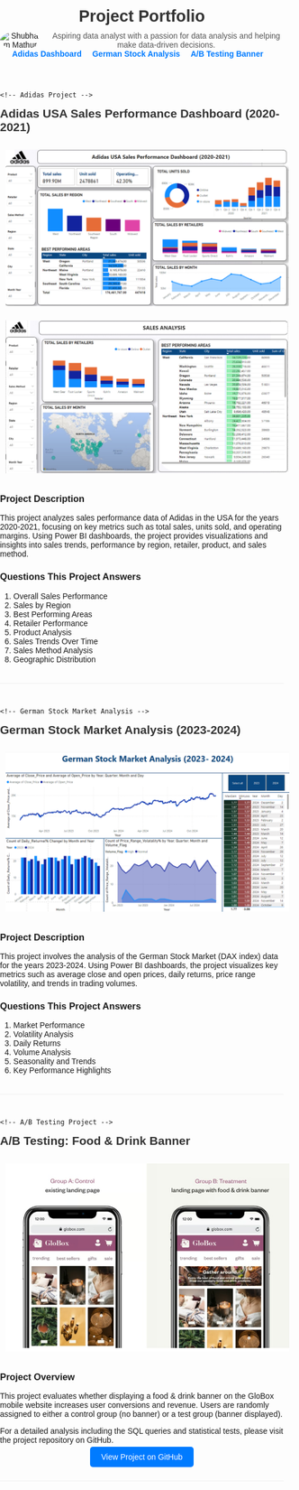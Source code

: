 <!DOCTYPE html>
<html lang="en">
<head>
  <meta charset="UTF-8" />
  <meta name="viewport" content="width=device-width, initial-scale=1.0"/>
  <title>Project Portfolio</title>
  <style>
    /* Global Styles */
    body {
      font-family: Arial, sans-serif;
      margin: 0;
      padding: 0;
    }

    /* Header */
   header {
      position: static; /* Ensures the header isn't fixed or sticky */
      background: #f8f8f8;
      padding: 20px;
      border-bottom: 1px solid #ccc;
    }
    header h1 {
      margin: 0;
      font-size: 1.8rem;
      color: #333;
    }
    .intro {
      display: flex;
      align-items: center;
      margin-top: 10px;
    }
    .intro img {
      width: 100px;
      border-radius: 50%;
      margin-right: 15px;
    }
    .intro p {
      margin: 0;
      color: #555;
    }

    /* Navigation */
   nav {
      margin-top: 15px;
    }
    nav a {
      text-decoration: none;
      color: #007bff;
      font-weight: bold;
      margin-right: 15px;
    }
    nav a:hover {
      text-decoration: underline;
    }

    /* Main Content */
   main {
      margin: 20px;
    }
    article {
      margin-bottom: 40px;
      border-bottom: 1px solid #eee;
      padding-bottom: 20px;
    }
    article h2 {
      color: #333;
      margin-top: 0;
    }

   .image-container {
      text-align: center;
      margin: 20px 0;
    }
    .image-container img {
      max-width: 100%;
      height: auto;
      margin: 10px;
    }

    /* Footer */
   footer {
      text-align: center;
      border-top: 1px solid #ccc;
      padding: 15px 0;
      margin: 0 5%;
      color: #555;
    }
  </style>
</head>
<body>

  <!-- Header Section -->
  <header>
    <h1>Project Portfolio</h1>
    <div class="intro">
      <!-- Replace this image source with your actual photo path -->
      <img src="images/shubham.jpg" alt="Shubham Mathur" />
      <p>Aspiring data analyst with a passion for data analysis and helping make data-driven decisions.</p>
    </div>
    <nav>
      <a href="#adidas">Adidas Dashboard</a>
      <a href="#stock">German Stock Analysis</a>
      <a href="#abtesting">A/B Testing Banner</a>
    </nav>
  </header>

  <!-- Main Content -->
  <main>

    <!-- Adidas Project -->
   <article id="adidas">
      <h2>Adidas USA Sales Performance Dashboard (2020-2021)</h2>
      <div class="image-container">
        <!-- Replace with your actual image paths -->
        <img src="images/adidas_dashboard.png" alt="Adidas Dashboard Image 1">
        <img src="images/adidas2.png" alt="Adidas Dashboard Image 2">
      </div>
      <h3>Project Description</h3>
      <p>
        This project analyzes sales performance data of Adidas in the USA for the years 2020-2021, focusing on key metrics such as total sales, units sold, and operating margins. Using Power BI dashboards, the project provides visualizations and insights into sales trends, performance by region, retailer, product, and sales method.
      </p>
      <h3>Questions This Project Answers</h3>
      <ol>
        <li>Overall Sales Performance</li>
        <li>Sales by Region</li>
        <li>Best Performing Areas</li>
        <li>Retailer Performance</li>
        <li>Product Analysis</li>
        <li>Sales Trends Over Time</li>
        <li>Sales Method Analysis</li>
        <li>Geographic Distribution</li>
      </ol>
    </article>

    <!-- German Stock Market Analysis -->
   <article id="stock">
      <h2>German Stock Market Analysis (2023-2024)</h2>
      <div class="image-container">
        <!-- Replace with your actual image path -->
        <img src="images/Stock.png" alt="German Stock Market Dashboard">
      </div>
      <h3>Project Description</h3>
      <p>
        This project involves the analysis of the German Stock Market (DAX index) data for the years 2023-2024. Using Power BI dashboards, the project visualizes key metrics such as average close and open prices, daily returns, price range volatility, and trends in trading volumes.
      </p>
      <h3>Questions This Project Answers</h3>
      <ol>
        <li>Market Performance</li>
        <li>Volatility Analysis</li>
        <li>Daily Returns</li>
        <li>Volume Analysis</li>
        <li>Seasonality and Trends</li>
        <li>Key Performance Highlights</li>
      </ol>
    </article>

    <!-- A/B Testing Project -->
   <article id="abtesting">
      <h2>A/B Testing: Food &amp; Drink Banner</h2>
      <div class="image-container">
        <!-- Replace with your actual image path -->
        <img src="images/abtesting.jpg" alt="A/B Testing Overview">
      </div>
      <h3>Project Overview</h3>
      <p>
        This project evaluates whether displaying a food &amp; drink banner on the GloBox mobile website increases user conversions and revenue. Users are randomly assigned to either a control group (no banner) or a test group (banner displayed).
      </p>
      <p>
        For a detailed analysis including the SQL queries and statistical tests, please visit the project repository on GitHub.
      </p>
      <p style="text-align: center;">
        <a href="https://github.com/shubhammathur196/Projects/tree/e013037e40afa6c708db20d35be29b1eb6d06037/AB%20Testing"
           target="_blank"
           style="padding: 10px 20px; background: #007bff; color: #fff; text-decoration: none; border-radius: 5px;">
          View Project on GitHub
        </a>
      </p>
    </article>

  </main>

  
</body>
</html>
